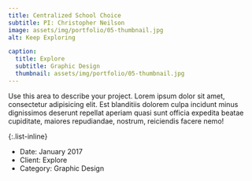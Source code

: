 ```yaml
---
title: Centralized School Choice
subtitle: PI: Christopher Neilson
image: assets/img/portfolio/05-thumbnail.jpg
alt: Keep Exploring

caption:
  title: Explore
  subtitle: Graphic Design
  thumbnail: assets/img/portfolio/05-thumbnail.jpg
---
```

Use this area to describe your project. Lorem ipsum dolor sit amet, consectetur adipisicing elit. Est blanditiis dolorem culpa incidunt minus dignissimos deserunt repellat aperiam quasi sunt officia expedita beatae cupiditate, maiores repudiandae, nostrum, reiciendis facere nemo!

{:.list-inline}
- Date: January 2017
- Client: Explore
- Category: Graphic Design

